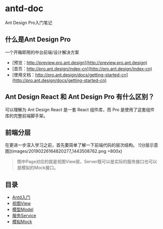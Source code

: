 # antd-doc
Ant Design Pro入门笔记

## 什么是Ant Design Pro

一个开箱即用的中台前端/设计解决方案

- [预览：http://preview.pro.ant.design](http://preview.pro.ant.design)
- [首页：http://pro.ant.design/index-cn](http://pro.ant.design/index-cn)
- [使用文档：http://pro.ant.design/docs/getting-started-cn](http://pro.ant.design/docs/getting-started-cn)

## Ant Design React 和 Ant Design Pro 有什么区别？

可以理解为 Ant Design React 是一套 React 组件库，而 Pro 是使用了这套组件库的完整前端脚手架。

## 前端分层

在更进一步深入学习之前，首先要简单了解一下前端代码的层次结构。
![分层示意图](images/20190226164820277_1443508762.png =800x)

> 图中Page对应的就是视图View层，Server既可以是实际的服务接口也可以是模拟的Mock接口。

## 目录

- [Antd入门](https://github.com/gooree/antd-doc/blob/master/Antd%E5%85%A5%E9%97%A8.md)
- [视图View](https://github.com/gooree/antd-doc/blob/master/View.md)
- [模型Model](https://github.com/gooree/antd-doc/blob/master/Model.md)
- [服务Service](https://github.com/gooree/antd-doc/blob/master/Service.md)
- [模拟Mock](https://github.com/gooree/antd-doc/blob/master/Mock.md)